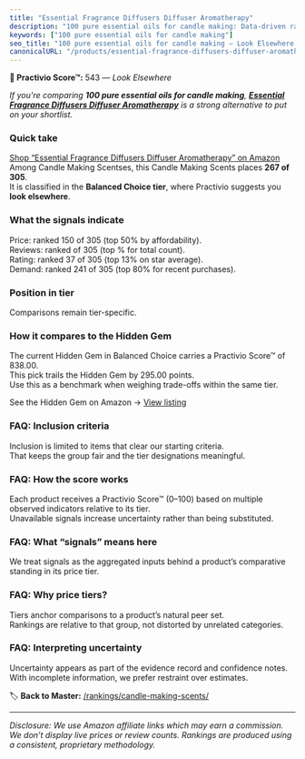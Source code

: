 ```yaml
---
title: "Essential Fragrance Diffusers Diffuser Aromatherapy"
description: "100 pure essential oils for candle making: Data-driven ranking using the Practivio Score™. Positioned by quality, value, demand, findability, momentum."
keywords: ["100 pure essential oils for candle making"]
seo_title: "100 pure essential oils for candle making — Look Elsewhere (2025)"
canonicalURL: "/products/essential-fragrance-diffusers-diffuser-aromatherapy-B0FB8MQ2WJ/"
---
```


**🚫 Practivio Score™:** 543 — _Look Elsewhere_


*If you're comparing **100 pure essential oils for candle making**, **[Essential Fragrance Diffusers Diffuser Aromatherapy](https://www.amazon.com/dp/B0FB8MQ2WJ?tag=practivio-20)** is a strong alternative to put on your shortlist.*
### Quick take
[Shop “Essential Fragrance Diffusers Diffuser Aromatherapy” on Amazon](https://www.amazon.com/dp/B0FB8MQ2WJ?tag=practivio-20)
Among Candle Making Scentses, this Candle Making Scents places **267 of 305**.  
It is classified in the **Balanced Choice tier**, where Practivio suggests you **look elsewhere**.

### What the signals indicate
Price: ranked 150 of 305 (top 50% by affordability).  
Reviews: ranked  of 305 (top % for total count).  
Rating: ranked 37 of 305 (top 13% on star average).  
Demand: ranked 241 of 305 (top 80% for recent purchases).

### Position in tier
Comparisons remain tier-specific.

### How it compares to the Hidden Gem
The current Hidden Gem in Balanced Choice carries a Practivio Score™ of 838.00.  
This pick trails the Hidden Gem by 295.00 points.  
Use this as a benchmark when weighing trade-offs within the same tier.  

See the Hidden Gem on Amazon → [View listing](https://www.amazon.com/dp/B08XJQ3KF1?tag=practivio-20)

### FAQ: Inclusion criteria
Inclusion is limited to items that clear our starting criteria.  
That keeps the group fair and the tier designations meaningful.

### FAQ: How the score works
Each product receives a Practivio Score™ (0–100) based on multiple observed indicators relative to its tier.  
Unavailable signals increase uncertainty rather than being substituted.

### FAQ: What “signals” means here
We treat signals as the aggregated inputs behind a product’s comparative standing in its price tier.

### FAQ: Why price tiers?
Tiers anchor comparisons to a product’s natural peer set.  
Rankings are relative to that group, not distorted by unrelated categories.

### FAQ: Interpreting uncertainty
Uncertainty appears as part of the evidence record and confidence notes.  
With incomplete information, we prefer restraint over estimates.


🏷️ **Back to Master:** [/rankings/candle-making-scents/](/rankings/candle-making-scents/)

---
_Disclosure: We use Amazon affiliate links which may earn a commission. We don’t display live prices or review counts. Rankings are produced using a consistent, proprietary methodology._
